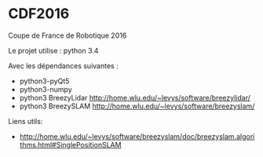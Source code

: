 # CDF2016
Coupe de France de Robotique 2016

Le projet utilise : 
python 3.4

Avec les dépendances suivantes :
* python3-pyQt5
* python3-numpy
* python3 BreezyLidar http://home.wlu.edu/~levys/software/breezylidar/
* python3 BreezySLAM  http://home.wlu.edu/~levys/software/breezyslam/

Liens utils:
* http://home.wlu.edu/~levys/software/breezyslam/doc/breezyslam.algorithms.html#SinglePositionSLAM
